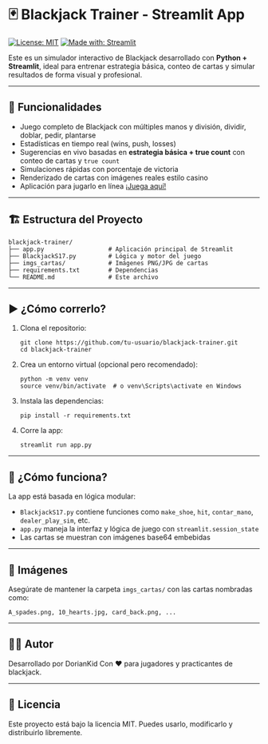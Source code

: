 # 🃏 Blackjack Trainer - Streamlit App
[![License: MIT](https://img.shields.io/badge/License-MIT-green.svg)](./LICENSE)
[![Made with: Streamlit](https://img.shields.io/badge/Made%20with-Streamlit-blue)](https://streamlit.io/)

Este es un simulador interactivo de Blackjack desarrollado con **Python + Streamlit**, ideal para entrenar estrategia básica, conteo de cartas y simular resultados de forma visual y profesional.

---

## 🚀 Funcionalidades

-  Juego completo de Blackjack con múltiples manos y división, dividir, doblar, pedir, plantarse
-  Estadísticas en tiempo real (wins, push, losses)
-  Sugerencias en vivo basadas en **estrategia básica + true count** con conteo de cartas y `true count`
-  Simulaciones rápidas con porcentaje de victoria
-  Renderizado de cartas con imágenes reales estilo casino
-  Aplicación para jugarlo en línea [¡Juega aquí!](https://blackjack-trainer.streamlit.app/)

---

## 🏗️ Estructura del Proyecto

```
blackjack-trainer/
├── app.py                  # Aplicación principal de Streamlit
├── BlackjackS17.py         # Lógica y motor del juego
├── imgs_cartas/            # Imágenes PNG/JPG de cartas
├── requirements.txt        # Dependencias
└── README.md               # Este archivo
```

---

## ▶️ ¿Cómo correrlo?

1. Clona el repositorio:
   ```
   git clone https://github.com/tu-usuario/blackjack-trainer.git
   cd blackjack-trainer
   ```

2. Crea un entorno virtual (opcional pero recomendado):
   ```
   python -m venv venv
   source venv/bin/activate  # o venv\Scripts\activate en Windows
   ```

3. Instala las dependencias:
   ```
   pip install -r requirements.txt
   ```

4. Corre la app:
   ```
   streamlit run app.py
   ```

---

## 🧠 ¿Cómo funciona?

La app está basada en lógica modular:
- `BlackjackS17.py` contiene funciones como `make_shoe`, `hit`, `contar_mano`, `dealer_play_sim`, etc.
- `app.py` maneja la interfaz y lógica de juego con `streamlit.session_state`
- Las cartas se muestran con imágenes base64 embebidas

---

## 📸 Imágenes

Asegúrate de mantener la carpeta `imgs_cartas/` con las cartas nombradas como:

```
A_spades.png, 10_hearts.jpg, card_back.png, ...
```

---

## 👨‍💻 Autor

Desarrollado por DorianKid 
Con ❤️ para jugadores y practicantes de blackjack.

---

## 📄 Licencia

Este proyecto está bajo la licencia MIT. Puedes usarlo, modificarlo y distribuirlo libremente.
